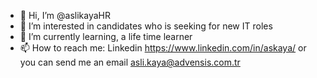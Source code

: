 - 👋 Hi, I’m @aslikayaHR
- 👀 I’m interested in candidates who is seeking for new IT roles
- 🌱 I’m currently learning, a life time learner
- 📫 How to reach me: Linkedin https://www.linkedin.com/in/askaya/ or you can send me an email asli.kaya@advensis.com.tr

<!---
aslikayaHR/aslikayaHR is a ✨ special ✨ repository because its `README.md` (this file) appears on your GitHub profile.
You can click the Preview link to take a look at your changes.
--->
